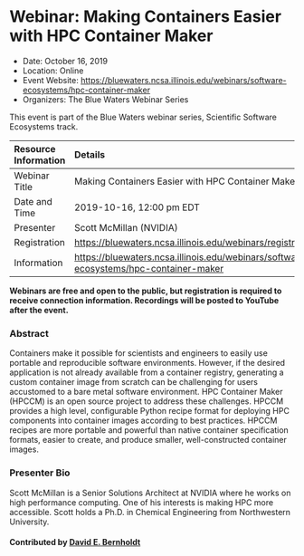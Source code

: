 # Webinar: Making Containers Easier with HPC Container Maker

- Date: October 16, 2019
- Location: Online
- Event Website: https://bluewaters.ncsa.illinois.edu/webinars/software-ecosystems/hpc-container-maker
- Organizers: The Blue Waters Webinar Series
			   
This event is part of the Blue Waters webinar series, Scientific Software Ecosystems track.

Resource Information | Details
:--- | :---			   
Webinar Title | Making Containers Easier with HPC Container Maker
Date and Time | 2019-10-16, 12:00 pm EDT
Presenter | Scott McMillan (NVIDIA)
Registration | 	<https://bluewaters.ncsa.illinois.edu/webinars/registration/mailchimp>
Information | <https://bluewaters.ncsa.illinois.edu/webinars/software-ecosystems/hpc-container-maker>

**Webinars are free and open to the public, but registration is required to receive connection information. Recordings will be posted to YouTube after the event.**

### Abstract
Containers make it possible for scientists and engineers to easily use portable and reproducible software environments. However, if the desired application is not already available from a container registry, generating a custom container image from scratch can be challenging for users accustomed to a bare metal software environment. HPC Container Maker (HPCCM) is an open source project to address these challenges. HPCCM provides a high level, configurable Python recipe format for deploying HPC components into container images according to best practices. HPCCM recipes are more portable and powerful than native container specification formats, easier to create, and produce smaller, well-constructed container images.

### Presenter Bio
Scott McMillan is a Senior Solutions Architect at NVIDIA where he works on high performance computing. One of his interests is making HPC more accessible. Scott holds a Ph.D. in Chemical Engineering from Northwestern University.

#### Contributed by [David E. Bernholdt](https://github.com/bernhold "David E. Bernholdt GitHub profile")

<!---
Publish: yes
RSS update: 2019-10-13
Categories: development
Topics: release and deployment
Level: 2
Prerequisites: default
Aggregate: none
--->
